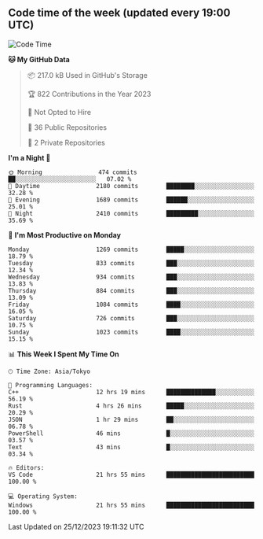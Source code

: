 ## Code time of the week (updated every 19:00 UTC)

<!--START_SECTION:waka-->
![Code Time](http://img.shields.io/badge/Code%20Time-2%2C498%20hrs%2026%20mins-blue)

**🐱 My GitHub Data** 

> 📦 217.0 kB Used in GitHub's Storage 
 > 
> 🏆 822 Contributions in the Year 2023
 > 
> 🚫 Not Opted to Hire
 > 
> 📜 36 Public Repositories 
 > 
> 🔑 2 Private Repositories 
 > 
**I'm a Night 🦉** 

```text
🌞 Morning                474 commits         ██░░░░░░░░░░░░░░░░░░░░░░░   07.02 % 
🌆 Daytime                2180 commits        ████████░░░░░░░░░░░░░░░░░   32.28 % 
🌃 Evening                1689 commits        ██████░░░░░░░░░░░░░░░░░░░   25.01 % 
🌙 Night                  2410 commits        █████████░░░░░░░░░░░░░░░░   35.69 % 
```
📅 **I'm Most Productive on Monday** 

```text
Monday                   1269 commits        █████░░░░░░░░░░░░░░░░░░░░   18.79 % 
Tuesday                  833 commits         ███░░░░░░░░░░░░░░░░░░░░░░   12.34 % 
Wednesday                934 commits         ███░░░░░░░░░░░░░░░░░░░░░░   13.83 % 
Thursday                 884 commits         ███░░░░░░░░░░░░░░░░░░░░░░   13.09 % 
Friday                   1084 commits        ████░░░░░░░░░░░░░░░░░░░░░   16.05 % 
Saturday                 726 commits         ███░░░░░░░░░░░░░░░░░░░░░░   10.75 % 
Sunday                   1023 commits        ████░░░░░░░░░░░░░░░░░░░░░   15.15 % 
```


📊 **This Week I Spent My Time On** 

```text
🕑︎ Time Zone: Asia/Tokyo

💬 Programming Languages: 
C++                      12 hrs 19 mins      ██████████████░░░░░░░░░░░   56.19 % 
Rust                     4 hrs 26 mins       █████░░░░░░░░░░░░░░░░░░░░   20.29 % 
JSON                     1 hr 29 mins        ██░░░░░░░░░░░░░░░░░░░░░░░   06.78 % 
PowerShell               46 mins             █░░░░░░░░░░░░░░░░░░░░░░░░   03.57 % 
Text                     43 mins             █░░░░░░░░░░░░░░░░░░░░░░░░   03.34 % 

🔥 Editors: 
VS Code                  21 hrs 55 mins      █████████████████████████   100.00 % 

💻 Operating System: 
Windows                  21 hrs 55 mins      █████████████████████████   100.00 % 
```


 Last Updated on 25/12/2023 19:11:32 UTC
<!--END_SECTION:waka-->